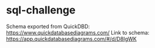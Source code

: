 # sql-challenge

Schema exported from QuickDBD: https://www.quickdatabasediagrams.com/
Link to schema: https://app.quickdatabasediagrams.com/#/d/D8IgWK

